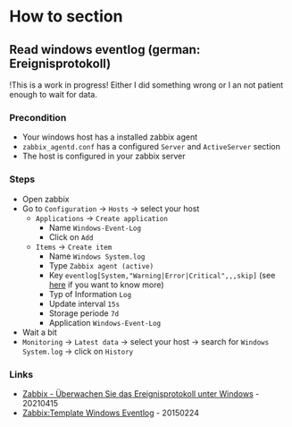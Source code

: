 # How to section

## Read windows eventlog (german: Ereignisprotokoll)

!This is a work in progress!
Either I did something wrong or I an not patient enough to wait for data.

### Precondition

* Your windows host has a installed zabbix agent
* `zabbix_agentd.conf` has a configured `Server` and `ActiveServer` section
* The host is configured in your zabbix server

### Steps

* Open zabbix
* Go to `Configuration` -> `Hosts` -> select your host
    * `Applications` -> `Create application`
        * Name `Windows-Event-Log`
        * Click on `Add`
    * `Items` -> `Create item`
        * Name `Windows System.log`
        * Type `Zabbix agent (active)`
        * Key `eventlog[System,"Warning|Error|Critical",,,skip]` (see [here](https://www.zabbix.com/documentation/current/manual/config/items/itemtypes/zabbix_agent/win_keys) if you want to know more)
        * Typ of Information `Log`
        * Update interval `15s`
        * Storage periode `7d`
        * Application `Windows-Event-Log`
* Wait a bit
* `Monitoring` -> `Latest data` -> select your host -> search for `Windows System.log` -> click on `History`

### Links

* [Zabbix - Überwachen Sie das Ereignisprotokoll unter Windows](https://techexpert.tips/de/zabbix-de/zabbix-ueberwachen-sie-das-ereignisprotokoll-unter-windows/) - 20210415
* [Zabbix:Template Windows Eventlog](https://znil.net/index.php?title=Zabbix:Template_Windows_Eventlog) - 20150224
